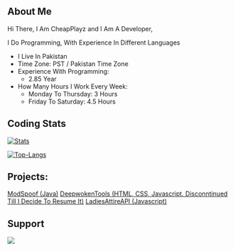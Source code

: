 ## About Me

Hi There, I Am CheapPlayz and I Am A Developer,

I Do Programming, With Experience In Different Languages
* I Live In Pakistan
* Time Zone: PST / Pakistan Time Zone
* Experience With Programming:
  * 2.85 Year
* How Many Hours I Work Every Week:
  * Monday To Thursday: 3 Hours
  * Friday To Saturday: 4.5 Hours

## Coding Stats

[![Stats](https://github-readme-stats-rho-sandy-71.vercel.app/api/?username=CheapPlayz&theme=dark)]()

[![Top-Langs](https://github-readme-stats-rho-sandy-71.vercel.app/api/top-langs/?username=CheapPlayz&theme=dark)]()

## Projects:

[ModSpoof (Java)](https://github.com/CheapPlayz/ModSpoof)
[DeepwokenTools (HTML, CSS, Javascript. Disconntinued Till I Decide To Resume It)](https://github.com/CheapPlayz/cheapplayz.github.io)
[LadiesAttireAPI (Javascript)](https://github.com/CheapPlayz/LadiesAttireAPI)

## Support

<a href="https://www.buymeacoffee.com/cheapplayz"><img src="https://img.buymeacoffee.com/button-api/?text=Buy me a coffee&emoji=&slug=cheapplayz&button_colour=FFDD00&font_colour=000000&font_family=Comic&outline_colour=000000&coffee_colour=ffffff" /></a>
